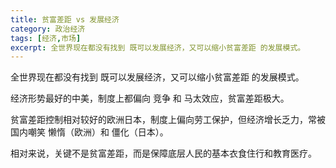 ```yaml
---
title: 贫富差距 vs 发展经济
category: 政治经济
tags: [经济,市场]
excerpt: 全世界现在都没有找到 既可以发展经济，又可以缩小贫富差距 的发展模式。
---
```


全世界现在都没有找到 既可以发展经济，又可以缩小贫富差距 的发展模式。

经济形势最好的中美，制度上都偏向 竞争 和 马太效应，贫富差距极大。

贫富差距控制相对较好的欧洲日本，制度上偏向劳工保护，但经济增长乏力，常被国内嘲笑 懒惰（欧洲）和 僵化（日本）。

相对来说，关键不是贫富差距，而是保障底层人民的基本衣食住行和教育医疗。